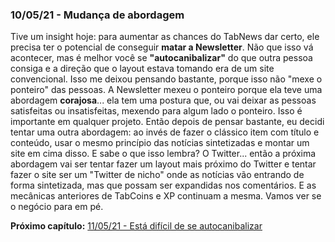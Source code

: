 ### 10/05/21 - Mudança de abordagem

Tive um insight hoje: para aumentar as chances do TabNews dar certo, ele precisa ter o potencial de conseguir **matar a Newsletter**. Não que isso vá acontecer, mas é melhor você se **"autocanibalizar"** do que outra pessoa consiga e a direção que o layout estava tomando era de um site convencional. Isso me deixou pensando bastante, porque isso não "mexe o ponteiro" das pessoas. A Newsletter mexeu o ponteiro porque ela teve uma abordagem **corajosa**... ela tem uma postura que, ou vai deixar as pessoas satisfeitas ou insatisfeitas, mexendo para algum lado o ponteiro. Isso é importante em qualquer projeto. Então depois de pensar bastante, eu decidi tentar uma outra abordagem: ao invés de fazer o clássico item com título e conteúdo, usar o mesmo princípio das notícias sintetizadas e montar um site em cima disso. E sabe o que isso lembra? O Twitter... então a próxima abordagem vai ser tentar fazer um layout mais próximo do Twitter e tentar fazer o site ser um "Twitter de nicho" onde as notícias vão entrando de forma sintetizada, mas que possam ser expandidas nos comentários. E as mecânicas anteriores de TabCoins e XP continuam a mesma. Vamos ver se o negócio para em pé.

**Próximo capítulo:** [11/05/21 - Está difícil de se autocanibalizar](2021-05-11.md)